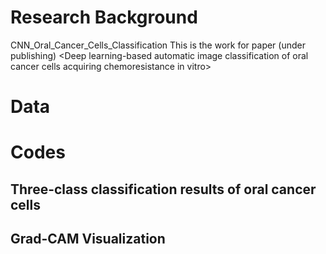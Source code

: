 # Research Background

CNN_Oral_Cancer_Cells_Classification
This is the work for paper (under publishing) &lt;Deep learning-based automatic image classification of oral cancer cells acquiring chemoresistance in vitro>

# Data

# Codes
## Three-class classification results of oral cancer cells


## Grad-CAM Visualization
